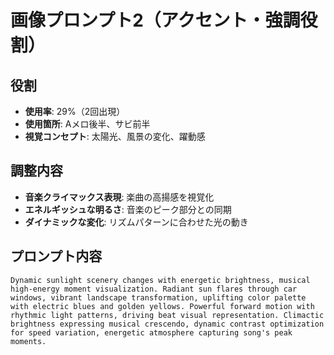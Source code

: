 # 画像プロンプト2（アクセント・強調役割）

## 役割
- **使用率**: 29%（2回出現）
- **使用箇所**: Aメロ後半、サビ前半
- **視覚コンセプト**: 太陽光、風景の変化、躍動感

## 調整内容
- **音楽クライマックス表現**: 楽曲の高揚感を視覚化
- **エネルギッシュな明るさ**: 音楽のピーク部分との同期
- **ダイナミックな変化**: リズムパターンに合わせた光の動き

## プロンプト内容
```
Dynamic sunlight scenery changes with energetic brightness, musical high-energy moment visualization. Radiant sun flares through car windows, vibrant landscape transformation, uplifting color palette with electric blues and golden yellows. Powerful forward motion with rhythmic light patterns, driving beat visual representation. Climactic brightness expressing musical crescendo, dynamic contrast optimization for speed variation, energetic atmosphere capturing song's peak moments.
```
